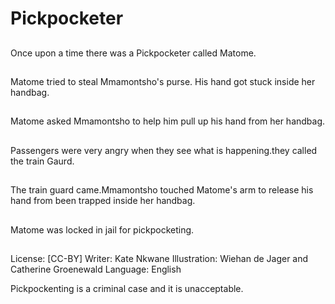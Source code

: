 # Pickpocketer

##
Once upon a time there was a
Pickpocketer called Matome.

##
Matome tried to steal
Mmamontsho's purse. His hand
got stuck inside her handbag.

##
Matome asked Mmamontsho to
help him pull up his hand from
her handbag.

##
Passengers were very angry when they see
what is happening.they called the train Gaurd.

##
The train guard came.Mmamontsho touched
Matome's arm to release his hand from been
trapped inside her handbag.

##
Matome was locked in jail for pickpocketing.

##
License: [CC-BY]
Writer: Kate Nkwane
Illustration: Wiehan de Jager and Catherine Groenewald
Language: English

Pickpockenting is a criminal case and it is unacceptable.
